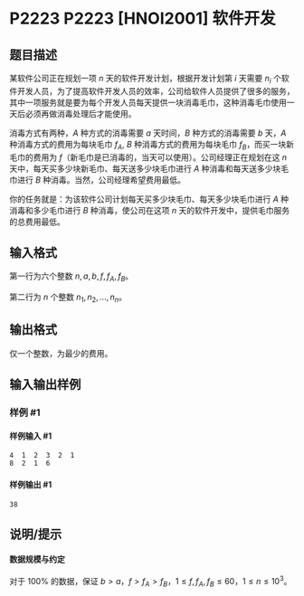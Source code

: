 # P2223 P2223 [HNOI2001] 软件开发

## 题目描述

某软件公司正在规划一项 $n$ 天的软件开发计划，根据开发计划第 $i$ 天需要 $n_i$ 个软件开发人员，为了提高软件开发人员的效率，公司给软件人员提供了很多的服务，其中一项服务就是要为每个开发人员每天提供一块消毒毛巾，这种消毒毛巾使用一天后必须再做消毒处理后才能使用。

消毒方式有两种，$A$ 种方式的消毒需要 $a$ 天时间，$B$ 种方式的消毒需要 $b$ 天，$A$ 种消毒方式的费用为每块毛巾 $f_A$, $B$ 种消毒方式的费用为每块毛巾 $f_B$，而买一块新毛巾的费用为 $f$（新毛巾是已消毒的，当天可以使用）。公司经理正在规划在这 $n$ 天中，每天买多少块新毛巾、每天送多少块毛巾进行 $A$ 种消毒和每天送多少块毛巾进行 $B$ 种消毒。当然，公司经理希望费用最低。

你的任务就是：为该软件公司计划每天买多少块毛巾、每天多少块毛巾进行 $A$ 种消毒和多少毛巾进行 $B$ 种消毒，使公司在这项 $n$ 天的软件开发中，提供毛巾服务的总费用最低。

## 输入格式

第一行为六个整数 $n,a,b,f,f_A,f_B$。

第二行为 $n$ 个整数 $n_1,n_2,\ldots,n_n$。


## 输出格式

仅一个整数，为最少的费用。

## 输入输出样例

### 样例 #1

#### 样例输入 #1

```
4  1  2  3  2  1                         
8  2  1  6
```

#### 样例输出 #1

```
38
```

## 说明/提示

#### 数据规模与约定
对于 $100\%$ 的数据，保证 $b>a$，$f>f_A>f_B$，$1\le f,f_A,f_B\le 60$，$1\le n\le 10^3$。

